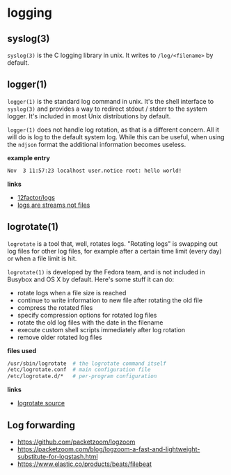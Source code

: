 # logging

## syslog(3)
`syslog(3)` is the C logging library in unix. It writes to `/log/<filename>` by
default.

## logger(1)
`logger(1)` is the standard log command in unix. It's the shell interface to
`syslog(3)` and provides a way to redirect stdout / stderr to the system
logger. It's included in most Unix distributions by default.

`logger(1)` does not handle log rotation, as that is a different concern. All
it will do is log to the default system log. While this can be useful, when
using the `ndjson` format the additional information becomes useless.

__example entry__
```txt
Nov  3 11:57:23 localhost user.notice root: hello world!
```
__links__
- [12factor/logs](http://12factor.net/logs)
- [logs are streams not files](http://adam.herokuapp.com/past/2011/4/1/logs_are_streams_not_files/)

## logrotate(1)
`logrotate` is a tool that, well, rotates logs. "Rotating logs" is swapping
out log files for other log files, for example after a certain time limit
(every day) or when a file limit is hit.

`logrotate(1)` is developed by the Fedora team, and is not included in Busybox
and OS X by default. Here's some stuff it can do:
- rotate logs when a file size is reached
- continue to write information to new file after rotating the old file
- compress the rotated files
- specify compression options for rotated log files
- rotate the old log files with the date in the filename
- execute custom shell scripts immediately after log rotation
- remove older rotated log files

__files used__
```sh
/usr/sbin/logrotate  # the logrotate command itself
/etc/logrotate.conf  # main configuration file
/etc/logrotate.d/*   # per-program configuration
```

__links__
- [logrotate source](https://github.com/logrotate/logrotate)

## Log forwarding
- https://github.com/packetzoom/logzoom
- https://packetzoom.com/blog/logzoom-a-fast-and-lightweight-substitute-for-logstash.html
- https://www.elastic.co/products/beats/filebeat
